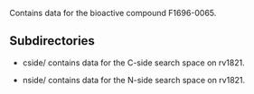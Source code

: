 Contains data for the bioactive compound F1696-0065.

## Subdirectories

- cside/ contains data for the C-side search space on rv1821.

- nside/ contains data for the N-side search space on rv1821.

